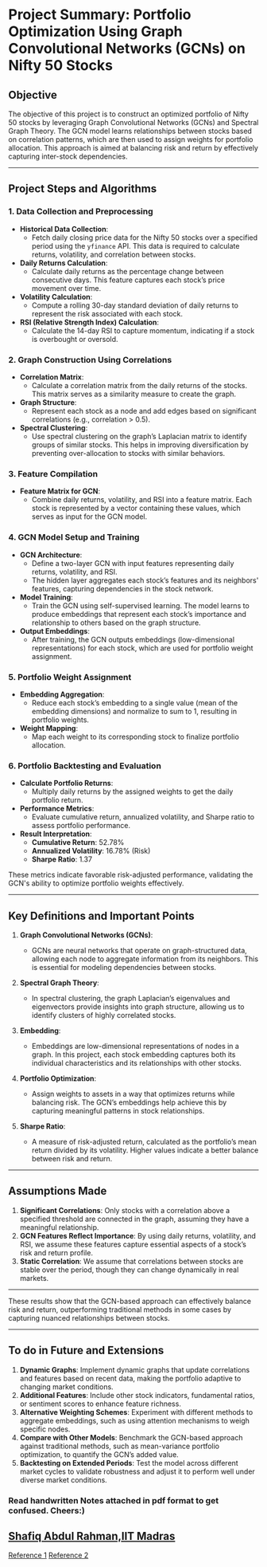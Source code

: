 # Project Summary: Portfolio Optimization Using Graph Convolutional Networks (GCNs) on Nifty 50 Stocks

## Objective
The objective of this project is to construct an optimized portfolio of Nifty 50 stocks by leveraging Graph Convolutional Networks (GCNs) and Spectral Graph Theory. The GCN model learns relationships between stocks based on correlation patterns, which are then used to assign weights for portfolio allocation. This approach is aimed at balancing risk and return by effectively capturing inter-stock dependencies.

---

## Project Steps and Algorithms

### 1. Data Collection and Preprocessing
- **Historical Data Collection**: 
  - Fetch daily closing price data for the Nifty 50 stocks over a specified period using the `yfinance` API. This data is required to calculate returns, volatility, and correlation between stocks.
- **Daily Returns Calculation**:
  - Calculate daily returns as the percentage change between consecutive days. This feature captures each stock’s price movement over time.
- **Volatility Calculation**:
  - Compute a rolling 30-day standard deviation of daily returns to represent the risk associated with each stock.
- **RSI (Relative Strength Index) Calculation**:
  - Calculate the 14-day RSI to capture momentum, indicating if a stock is overbought or oversold.

### 2. Graph Construction Using Correlations
- **Correlation Matrix**: 
  - Calculate a correlation matrix from the daily returns of the stocks. This matrix serves as a similarity measure to create the graph.
- **Graph Structure**:
  - Represent each stock as a node and add edges based on significant correlations (e.g., correlation > 0.5).
- **Spectral Clustering**:
  - Use spectral clustering on the graph’s Laplacian matrix to identify groups of similar stocks. This helps in improving diversification by preventing over-allocation to stocks with similar behaviors.

### 3. Feature Compilation
- **Feature Matrix for GCN**:
  - Combine daily returns, volatility, and RSI into a feature matrix. Each stock is represented by a vector containing these values, which serves as input for the GCN model.

### 4. GCN Model Setup and Training
- **GCN Architecture**:
  - Define a two-layer GCN with input features representing daily returns, volatility, and RSI.
  - The hidden layer aggregates each stock’s features and its neighbors' features, capturing dependencies in the stock network.
- **Model Training**:
  - Train the GCN using self-supervised learning. The model learns to produce embeddings that represent each stock’s importance and relationship to others based on the graph structure.
- **Output Embeddings**:
  - After training, the GCN outputs embeddings (low-dimensional representations) for each stock, which are used for portfolio weight assignment.

### 5. Portfolio Weight Assignment
- **Embedding Aggregation**:
  - Reduce each stock’s embedding to a single value (mean of the embedding dimensions) and normalize to sum to 1, resulting in portfolio weights.
- **Weight Mapping**:
  - Map each weight to its corresponding stock to finalize portfolio allocation.

### 6. Portfolio Backtesting and Evaluation
- **Calculate Portfolio Returns**:
  - Multiply daily returns by the assigned weights to get the daily portfolio return.
- **Performance Metrics**:
  - Evaluate cumulative return, annualized volatility, and Sharpe ratio to assess portfolio performance.
- **Result Interpretation**:
  - **Cumulative Return**: 52.78%
  - **Annualized Volatility**: 16.78%  (Risk)
  - **Sharpe Ratio**: 1.37

These metrics indicate favorable risk-adjusted performance, validating the GCN's ability to optimize portfolio weights effectively.

---

## Key Definitions and Important Points

1. **Graph Convolutional Networks (GCNs)**:
   - GCNs are neural networks that operate on graph-structured data, allowing each node to aggregate information from its neighbors. This is essential for modeling dependencies between stocks.
   
2. **Spectral Graph Theory**:
   - In spectral clustering, the graph Laplacian’s eigenvalues and eigenvectors provide insights into graph structure, allowing us to identify clusters of highly correlated stocks.
   
3. **Embedding**:
   - Embeddings are low-dimensional representations of nodes in a graph. In this project, each stock embedding captures both its individual characteristics and its relationships with other stocks.
   
4. **Portfolio Optimization**:
   - Assign weights to assets in a way that optimizes returns while balancing risk. The GCN’s embeddings help achieve this by capturing meaningful patterns in stock relationships.

5. **Sharpe Ratio**:
   - A measure of risk-adjusted return, calculated as the portfolio’s mean return divided by its volatility. Higher values indicate a better balance between risk and return.

---

## Assumptions Made

1. **Significant Correlations**: Only stocks with a correlation above a specified threshold are connected in the graph, assuming they have a meaningful relationship.
2. **GCN Features Reflect Importance**: By using daily returns, volatility, and RSI, we assume these features capture essential aspects of a stock’s risk and return profile.
3. **Static Correlation**: We assume that correlations between stocks are stable over the period, though they can change dynamically in real markets.

---



These results show that the GCN-based approach can effectively balance risk and return, outperforming traditional methods in some cases by capturing nuanced relationships between stocks.

---

## To do in Future and Extensions

1. **Dynamic Graphs**: Implement dynamic graphs that update correlations and features based on recent data, making the portfolio adaptive to changing market conditions.
2. **Additional Features**: Include other stock indicators, fundamental ratios, or sentiment scores to enhance feature richness.
3. **Alternative Weighting Schemes**: Experiment with different methods to aggregate embeddings, such as using attention mechanisms to weigh specific nodes.
4. **Compare with Other Models**: Benchmark the GCN-based approach against traditional methods, such as mean-variance portfolio optimization, to quantify the GCN’s added value.
5. **Backtesting on Extended Periods**: Test the model across different market cycles to validate robustness and adjust it to perform well under diverse market conditions.

### Read handwritten Notes attached in pdf format to get confused. Cheers:)

[Shafiq Abdul Rahman,IIT Madras](https://shafiq-abdulrahman.github.io/)
---

[Reference 1](https://tkipf.github.io/graph-convolutional-networks/)
[Reference 2](https://towardsdatascience.com/graph-convolutional-networks-introduction-to-gnns-24b3f60d6c95)
